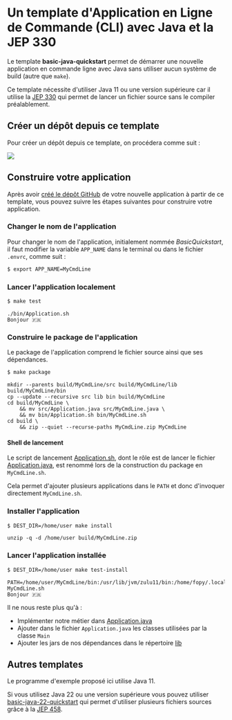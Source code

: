 # Un template d'Application en Ligne de Commande (CLI) avec Java et la JEP 330

Le template **basic-java-quickstart** permet de démarrer une nouvelle application en commande ligne avec Java sans
utiliser aucun système de build (autre que `make`).

Ce template nécessite d'utiliser Java 11 ou une version supérieure car il utilise la [JEP 330](https://openjdk.org/jeps/330)
qui permet de lancer un fichier source sans le compiler préalablement.

## Créer un dépôt depuis ce template

Pour créer un dépôt depuis ce template, on procédera comme suit :

<a href="https://asciinema.org/a/667780" target="_blank"><img src="https://asciinema.org/a/667780.svg" /></a>

## Construire votre application

Après avoir [créé le dépôt GitHub](https://github.com/new?template_name=basic-java-quickstart&template_owner=java-cli-apps)
de votre nouvelle application à partir de ce template, vous pouvez suivre les étapes suivantes pour construire votre application.

### Changer le nom de l'application

Pour changer le nom de l'application, initialement nommée _BasicQuickstart_, il faut modifier la variable `APP_NAME`
dans le terminal ou dans le fichier `.envrc`, comme suit :

```bash
$ export APP_NAME=MyCmdLine
```

### Lancer l'application localement

```bash
$ make test
```

```console
./bin/Application.sh
Bonjour 🇫🇷
```

### Construire le package de l'application

Le package de l'application comprend le fichier source ainsi que ses dépendances.

```bash
$ make package
```

```console
mkdir --parents build/MyCmdLine/src build/MyCmdLine/lib build/MyCmdLine/bin
cp --update --recursive src lib bin build/MyCmdLine
cd build/MyCmdLine \
	&& mv src/Application.java src/MyCmdLine.java \
	&& mv bin/Application.sh bin/MyCmdLine.sh
cd build \
	&& zip --quiet --recurse-paths MyCmdLine.zip MyCmdLine
```

#### Shell de lancement

Le script de lancement [Application.sh](bin/Application.sh), dont le rôle est de lancer le fichier
[Application.java](src/Application.java), est renommé lors de la construction du package en `MyCmdLine.sh`.

Cela permet d'ajouter plusieurs applications dans le `PATH` et donc d'invoquer directement `MyCmdLine.sh`.

### Installer l'application

```bash
$ DEST_DIR=/home/user make install
```

```console
unzip -q -d /home/user build/MyCmdLine.zip
```

### Lancer l'application installée

```bash
$ DEST_DIR=/home/user make test-install
```

```console
PATH=/home/user/MyCmdLine/bin:/usr/lib/jvm/zulu11/bin:/home/fopy/.local/bin:... MyCmdLine.sh
Bonjour 🇫🇷
```

Il ne nous reste plus qu'à :

- Implémenter notre métier dans [Application.java](src/Application.java)
- Ajouter dans le fichier `Application.java` les classes utilisées par la classe `Main`
- Ajouter les jars de nos dépendances dans le répertoire [lib](lib)

## Autres templates

Le programme d'exemple proposé ici utilise Java 11.

Si vous utilisez Java 22 ou une version supérieure vous pouvez utiliser [basic-java-22-quickstart](https://github.com/java-cli-apps/basic-java-22-quickstart)
qui permet d'utiliser plusieurs fichiers sources grâce à la [JEP 458](https://openjdk.org/jeps/458).
